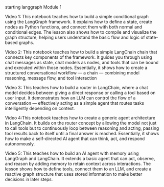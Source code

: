 starting langgraph 
Module 1


Video 1: This notebook teaches how to build a simple conditional graph using the LangGraph framework. It explains how to define a state, create nodes as Python functions, and connect them with both normal and conditional edges. The lesson also shows how to compile and visualize the graph structure, helping users understand the basic flow and logic of state-based graphs.


Video 2: This notebook teaches how to build a simple LangChain chain that connects key components of the framework. It guides you through using chat messages as state, chat models as nodes, and tools that can be bound and executed within those nodes. Essentially, it shows how to create a structured conversational workflow — a chain — combining model reasoning, message flow, and tool interaction


Video 3: This teaches how to build a router in LangChain, where a chat model decides between giving a direct response or calling a tool based on user input. It demonstrates how an LLM can control the flow of a conversation — effectively acting as a simple agent that routes tasks intelligently depending on context.


Video 4:This notebook teaches how to create a generic agent architecture in LangChain. It builds on the router concept by allowing the model not just to call tools but to continuously loop between reasoning and acting, passing tool results back to itself until a final answer is reached. Essentially, it shows how to make a self-directed AI agent that can think, act, and respond autonomously.

Video 5: This teaches how to build an AI agent with memory using LangGraph and LangChain. It extends a basic agent that can act, observe, and reason by adding memory to retain context across interactions. The lesson shows how to define tools, connect them to an LLM, and create a reactive graph structure that uses stored information to make better decisions in later steps.
